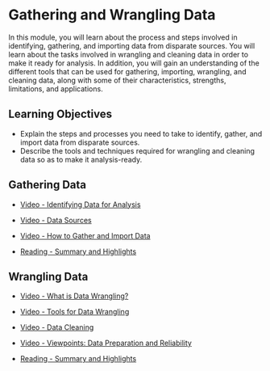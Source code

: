 # Gathering and Wrangling Data

In this module, you will learn about the process and steps involved in identifying, gathering, and importing data from disparate sources. You will learn about the tasks involved in wrangling and cleaning data in order to make it ready for analysis. In addition, you will gain an understanding of the different tools that can be used for gathering, importing, wrangling, and cleaning data, along with some of their characteristics, strengths, limitations, and applications.

## Learning Objectives

- Explain the steps and processes you need to take to identify, gather, and import data from disparate sources.
- Describe the tools and techniques required for wrangling and cleaning data so as to make it analysis-ready.

## Gathering Data

- [Video - Identifying Data for Analysis](https://www.coursera.org/learn/introduction-to-data-analytics/lecture/QSUf7/identifying-data-for-analysis)

- [Video - Data Sources](https://www.coursera.org/learn/introduction-to-data-analytics/lecture/a2hGM/data-sources)

- [Video - How to Gather and Import Data](https://www.coursera.org/learn/introduction-to-data-analytics/lecture/HzMGj/how-to-gather-and-import-data)

- [Reading - Summary and Highlights](https://www.coursera.org/learn/introduction-to-data-analytics/supplement/rUhNv/summary-and-highlights)

## Wrangling Data

- [Video - What is Data Wrangling?](https://www.coursera.org/learn/introduction-to-data-analytics/lecture/uwVMl/what-is-data-wrangling)

- [Video - Tools for Data Wrangling](https://www.coursera.org/learn/introduction-to-data-analytics/lecture/QpHrp/tools-for-data-wrangling)

- [Video - Data Cleaning](https://www.coursera.org/learn/introduction-to-data-analytics/lecture/meqtn/data-cleaning)

- [Video - Viewpoints: Data Preparation and Reliability](https://www.coursera.org/learn/introduction-to-data-analytics/lecture/v7BiS/viewpoints-data-preparation-and-reliability)

- [Reading - Summary and Highlights](https://www.coursera.org/learn/introduction-to-data-analytics/supplement/eIy2z/summary-and-highlights)